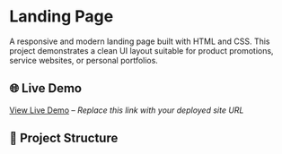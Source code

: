 
# Landing Page

A responsive and modern landing page built with HTML and CSS. This project demonstrates a clean UI layout suitable for product promotions, service websites, or personal portfolios.

## 🌐 Live Demo

[View Live Demo](#) – *Replace this link with your deployed site URL*

## 📁 Project Structure


